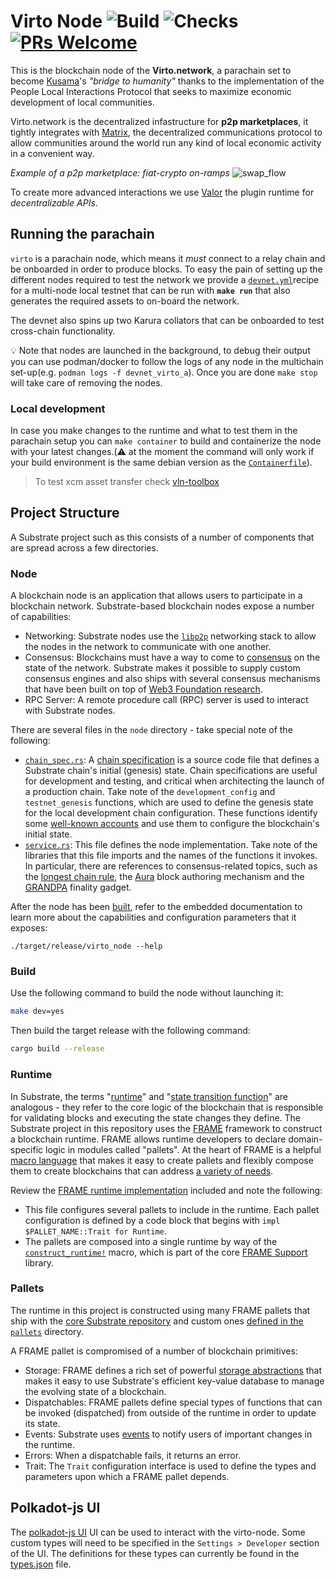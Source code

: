 # Virto Node ![Build](https://github.com/virto-network/virto-node/workflows/Blockchain%20Node/badge.svg) ![Checks](https://github.com/virto-network/virto-node/workflows/Checks/badge.svg) [![PRs Welcome](https://img.shields.io/badge/PRs-welcome-brightgreen.svg)](docs/CONTRIBUTING.adoc)

This is the blockchain node of the **Virto.network**, a parachain set to become [Kusama](https://kusama.network)'s *"bridge to humanity"* thanks to the implementation of the People Local Interactions Protocol that seeks to maximize economic development of local communities.

Virto.network is the decentralized infastructure for **p2p marketplaces**, it tightly integrates with [Matrix](https://matrix.org), the decentralized communications protocol to allow communities around the world run any kind of local economic activity in a convenient way.

_Example of a p2p marketplace: fiat-crypto on-ramps_
![swap_flow](https://user-images.githubusercontent.com/1329925/119025875-db4d8d80-b9a4-11eb-9605-e7db6503156b.png)

To create more advanced interactions we use [Valor](https://github.com/virto-network/valor) the plugin runtime for _decentralizable APIs_.

## Running the parachain

`virto` is a parachain node, which means it _must_ connect to a relay chain and be onboarded in order to
produce blocks. To easy the pain of setting up the different nodes required to test the network we provide a 
[`devnet.yml`](devnet.yml)recipe for a multi-node local testnet that can be run with **`make run`** that also generates the 
required assets to on-board the network.

The devnet also spins up two Karura collators that can be onboarded to test cross-chain functionality.

💡 Note that nodes are launched in the background, to debug their output you can use podman/docker to follow the logs of any node in the multichain set-up(e.g. `podman logs -f devnet_virto_a`). Once you are done `make stop` will take care of removing the nodes.  

### Local development

In case you make changes to the runtime and what to test them in the parachain setup you can `make container` to 
build and containerize the node with your latest changes.(⚠️ at the moment the command will only work if your build environment is the same debian version as the [`Containerfile`](Containerfile)).

> To test xcm asset transfer check [vln-toolbox](https://github.com/virto-network/vln-toolbox)

## Project Structure

A Substrate project such as this consists of a number of components that are spread across a few
directories.

### Node

A blockchain node is an application that allows users to participate in a blockchain network.
Substrate-based blockchain nodes expose a number of capabilities:

-   Networking: Substrate nodes use the [`libp2p`](https://libp2p.io/) networking stack to allow the
    nodes in the network to communicate with one another.
-   Consensus: Blockchains must have a way to come to
    [consensus](https://substrate.dev/docs/en/knowledgebase/advanced/consensus) on the state of the
    network. Substrate makes it possible to supply custom consensus engines and also ships with
    several consensus mechanisms that have been built on top of
    [Web3 Foundation research](https://research.web3.foundation/en/latest/polkadot/NPoS/index.html).
-   RPC Server: A remote procedure call (RPC) server is used to interact with Substrate nodes.

There are several files in the `node` directory - take special note of the following:

-   [`chain_spec.rs`](./node/src/chain_spec.rs): A
    [chain specification](https://substrate.dev/docs/en/knowledgebase/integrate/chain-spec) is a
    source code file that defines a Substrate chain's initial (genesis) state. Chain specifications
    are useful for development and testing, and critical when architecting the launch of a
    production chain. Take note of the `development_config` and `testnet_genesis` functions, which
    are used to define the genesis state for the local development chain configuration. These
    functions identify some
    [well-known accounts](https://substrate.dev/docs/en/knowledgebase/integrate/subkey#well-known-keys)
    and use them to configure the blockchain's initial state.
-   [`service.rs`](./node/src/service.rs): This file defines the node implementation. Take note of
    the libraries that this file imports and the names of the functions it invokes. In particular,
    there are references to consensus-related topics, such as the
    [longest chain rule](https://substrate.dev/docs/en/knowledgebase/advanced/consensus#longest-chain-rule),
    the [Aura](https://substrate.dev/docs/en/knowledgebase/advanced/consensus#aura) block authoring
    mechanism and the
    [GRANDPA](https://substrate.dev/docs/en/knowledgebase/advanced/consensus#grandpa) finality
    gadget.

After the node has been [built](#build), refer to the embedded documentation to learn more about the
capabilities and configuration parameters that it exposes:

```shell
./target/release/virto_node --help
```

### Build

Use the following command to build the node without launching it:

```sh
make dev=yes
```
Then build the target release with the following command:
```sh
cargo build --release
```

### Runtime

In Substrate, the terms
"[runtime](https://substrate.dev/docs/en/knowledgebase/getting-started/glossary#runtime)" and
"[state transition function](https://substrate.dev/docs/en/knowledgebase/getting-started/glossary#stf-state-transition-function)"
are analogous - they refer to the core logic of the blockchain that is responsible for validating
blocks and executing the state changes they define. The Substrate project in this repository uses
the [FRAME](https://substrate.dev/docs/en/knowledgebase/runtime/frame) framework to construct a
blockchain runtime. FRAME allows runtime developers to declare domain-specific logic in modules
called "pallets". At the heart of FRAME is a helpful
[macro language](https://substrate.dev/docs/en/knowledgebase/runtime/macros) that makes it easy to
create pallets and flexibly compose them to create blockchains that can address
[a variety of needs](https://www.substrate.io/substrate-users/).

Review the [FRAME runtime implementation](./runtime/src/lib.rs) included and note
the following:

-   This file configures several pallets to include in the runtime. Each pallet configuration is
    defined by a code block that begins with `impl $PALLET_NAME::Trait for Runtime`.
-   The pallets are composed into a single runtime by way of the
    [`construct_runtime!`](https://crates.parity.io/frame_support/macro.construct_runtime.html)
    macro, which is part of the core
    [FRAME Support](https://substrate.dev/docs/en/knowledgebase/runtime/frame#support-library)
    library.

### Pallets

The runtime in this project is constructed using many FRAME pallets that ship with the
[core Substrate repository](https://github.com/paritytech/substrate/tree/master/frame) and custom ones [defined in the `pallets`](./pallets/) directory.

A FRAME pallet is compromised of a number of blockchain primitives:

-   Storage: FRAME defines a rich set of powerful
    [storage abstractions](https://substrate.dev/docs/en/knowledgebase/runtime/storage) that makes
    it easy to use Substrate's efficient key-value database to manage the evolving state of a
    blockchain.
-   Dispatchables: FRAME pallets define special types of functions that can be invoked (dispatched)
    from outside of the runtime in order to update its state.
-   Events: Substrate uses [events](https://substrate.dev/docs/en/knowledgebase/runtime/events) to
    notify users of important changes in the runtime.
-   Errors: When a dispatchable fails, it returns an error.
-   Trait: The `Trait` configuration interface is used to define the types and parameters upon which
    a FRAME pallet depends.

## Polkadot-js UI

The [polkadot-js UI](https://polkadot.js.org/apps/?rpc=wss%3A%2F%2Ftestnet.valibre.dev#/explorer) UI can be used to interact with the virto-node. 
Some custom types will need to be specified in the `Settings > Developer` section of the UI. The definitions for these types 
can currently be found in the [types.json](types.json) file.

